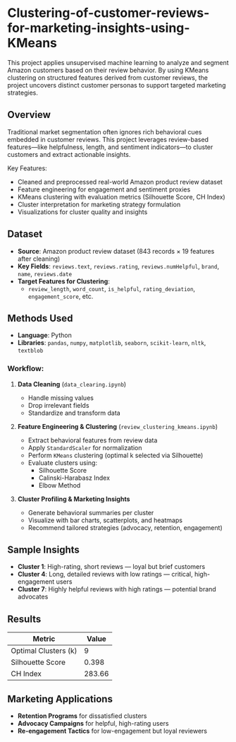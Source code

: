 # Clustering-of-customer-reviews-for-marketing-insights-using-KMeans


This project applies unsupervised machine learning to analyze and segment Amazon customers based on their review behavior. By using KMeans clustering on structured features derived from customer reviews, the project uncovers distinct customer personas to support targeted marketing strategies.


##  Overview

Traditional market segmentation often ignores rich behavioral cues embedded in customer reviews. This project leverages review-based features—like helpfulness, length, and sentiment indicators—to cluster customers and extract actionable insights.

Key Features:
- Cleaned and preprocessed real-world Amazon product review dataset
- Feature engineering for engagement and sentiment proxies
- KMeans clustering with evaluation metrics (Silhouette Score, CH Index)
- Cluster interpretation for marketing strategy formulation
- Visualizations for cluster quality and insights




##  Dataset

- **Source**: Amazon product review dataset (843 records × 19 features after cleaning)
- **Key Fields**: `reviews.text`, `reviews.rating`, `reviews.numHelpful`, `brand`, `name`, `reviews.date`
- **Target Features for Clustering**:
  - `review_length`, `word_count`, `is_helpful`, `rating_deviation`, `engagement_score`, etc.



##  Methods Used

- **Language**: Python
- **Libraries**: `pandas`, `numpy`, `matplotlib`, `seaborn`, `scikit-learn`, `nltk`, `textblob`

###  Workflow:

1. **Data Cleaning** (`data_clearing.ipynb`)
   - Handle missing values
   - Drop irrelevant fields
   - Standardize and transform data

2. **Feature Engineering & Clustering** (`review_clustering_kmeans.ipynb`)
   - Extract behavioral features from review data
   - Apply `StandardScaler` for normalization
   - Perform `KMeans` clustering (optimal k selected via Silhouette)
   - Evaluate clusters using:
     - Silhouette Score
     - Calinski-Harabasz Index
     - Elbow Method

3. **Cluster Profiling & Marketing Insights**
   - Generate behavioral summaries per cluster
   - Visualize with bar charts, scatterplots, and heatmaps
   - Recommend tailored strategies (advocacy, retention, engagement)



## Sample Insights

- **Cluster 1**: High-rating, short reviews — loyal but brief customers
- **Cluster 4**: Long, detailed reviews with low ratings — critical, high-engagement users
- **Cluster 7**: Highly helpful reviews with high ratings — potential brand advocates



## Results

| Metric               | Value     |
|----------------------|-----------|
| Optimal Clusters (k) | 9         |
| Silhouette Score     | 0.398     |
| CH Index             | 283.66    |



## Marketing Applications

- **Retention Programs** for dissatisfied clusters
- **Advocacy Campaigns** for helpful, high-rating users
- **Re-engagement Tactics** for low-engagement but loyal reviewers






